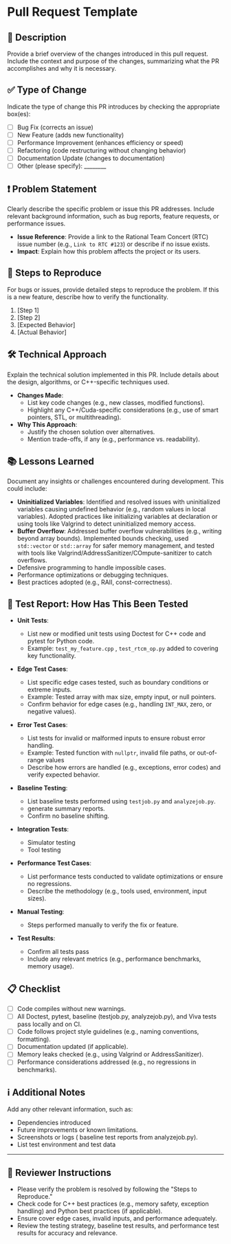 # Pull Request Template

## 📝 Description
Provide a brief overview of the changes introduced in this pull request. Include the context and purpose of the changes, summarizing what the PR accomplishes and why it is necessary.

## ✅ Type of Change
Indicate the type of change this PR introduces by checking the appropriate box(es):

- [ ] Bug Fix (corrects an issue)
- [ ] New Feature (adds new functionality)
- [ ] Performance Improvement (enhances efficiency or speed)
- [ ] Refactoring (code restructuring without changing behavior)
- [ ] Documentation Update (changes to documentation)
- [ ] Other (please specify): ________

## ❗ Problem Statement
Clearly describe the specific problem or issue this PR addresses. Include relevant background information, such as bug reports, feature requests, or performance issues.

- **Issue Reference**: Provide a link to the Rational Team Concert (RTC) issue number (e.g., `Link to RTC #123`) or describe if no issue exists.
- **Impact**: Explain how this problem affects the project or its users.

## 🔄 Steps to Reproduce
For bugs or issues, provide detailed steps to reproduce the problem. If this is a new feature, describe how to verify the functionality.

1. [Step 1]
2. [Step 2]
3. [Expected Behavior]
4. [Actual Behavior]

## 🛠️ Technical Approach
Explain the technical solution implemented in this PR. Include details about the design, algorithms, or C++-specific techniques used.

- **Changes Made**:
  - List key code changes (e.g., new classes, modified functions).
  - Highlight any C++/Cuda-specific considerations (e.g., use of smart pointers, STL, or multithreading).
- **Why This Approach**:
  - Justify the chosen solution over alternatives.
  - Mention trade-offs, if any (e.g., performance vs. readability).

## 📚 Lessons Learned
Document any insights or challenges encountered during development. This could include:
- **Uninitialized Variables**: Identified and resolved issues with uninitialized variables causing undefined behavior (e.g., random values in local variables). Adopted practices like initializing variables at declaration or using tools like Valgrind to detect uninitialized memory access.
- **Buffer Overflow**: Addressed buffer overflow vulnerabilities (e.g., writing beyond array bounds). Implemented bounds checking, used `std::vector` or `std::array` for safer memory management, and tested with tools like Valgrind/AddressSanitizer/COmpute-sanitizer to catch overflows.
- Defensive programming to handle impossible cases.
- Performance optimizations or debugging techniques.
- Best practices adopted (e.g., RAII, const-correctness).

## 🧪 Test Report: How Has This Been Tested

- **Unit Tests**:
  - List new or modified unit tests using Doctest for C++ code and pytest for Python code.
  - Example: `test_my_feature.cpp` , `test_rtcm_op.py` added to covering key functionality.
- **Edge Test Cases**:
  - List specific edge cases tested, such as boundary conditions or extreme inputs.
  - Example: Tested array with max size, empty input, or null pointers.
  - Confirm behavior for edge cases (e.g., handling `INT_MAX`, zero, or negative values).
- **Error Test Cases**:
  - List tests for invalid or malformed inputs to ensure robust error handling.
  - Example: Tested function with `nullptr`, invalid file paths, or out-of-range values
  - Describe how errors are handled (e.g., exceptions, error codes) and verify expected behavior.
- **Baseline Testing**:
  - List baseline tests performed using `testjob.py` and `analyzejob.py`.
  - generate summary reports.
  - Confirm no baseline shifting.
- **Integration Tests**:
  - Simulator testing
  - Tool testing
- **Performance Test Cases**:
  - List performance tests conducted to validate optimizations or ensure no regressions.
  - Describe the methodology (e.g., tools used, environment, input sizes).

- **Manual Testing**:
  - Steps performed manually to verify the fix or feature.
  
- **Test Results**:
  - Confirm all tests pass
  - Include any relevant metrics (e.g., performance benchmarks, memory usage).
  

## 📋 Checklist
- [ ] Code compiles without new warnings.
- [ ] All Doctest, pytest, baseline (testjob.py, analyzejob.py), and Viva tests pass locally and on CI.
- [ ] Code follows project style guidelines (e.g., naming conventions, formatting).
- [ ] Documentation updated (if applicable).
- [ ] Memory leaks checked (e.g., using Valgrind or AddressSanitizer).
- [ ] Performance considerations addressed (e.g., no regressions in benchmarks).

## ℹ️ Additional Notes
Add any other relevant information, such as:
- Dependencies introduced 
- Future improvements or known limitations.
- Screenshots or logs ( baseline test reports from analyzejob.py).
- List test environment and test data

---

## 👀 Reviewer Instructions
- Please verify the problem is resolved by following the "Steps to Reproduce."
- Check code for C++ best practices (e.g., memory safety, exception handling) and Python best practices (if applicable).
- Ensure cover edge cases, invalid inputs, and performance adequately.
- Review the testing strategy, baseline test results, and performance test results for accuracy and relevance.
  
